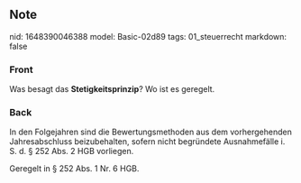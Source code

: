 ## Note
nid: 1648390046388
model: Basic-02d89
tags: 01_steuerrecht
markdown: false

### Front
Was besagt das <b>Stetigkeitsprinzip</b>? Wo ist es geregelt.

### Back
In den Folgejahren sind die Bewertungsmethoden aus dem vorhergehenden Jahresabschluss beizubehalten, sofern nicht begründete Ausnahmefälle i. S. d. § 252 Abs. 2 HGB vorliegen.

Geregelt in § 252 Abs. 1 Nr. 6 HGB.

